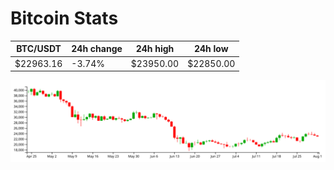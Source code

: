 # Bitcoin Stats

BTC/USDT|24h change|24h high|24h low|
|---|---|---|---|
|$22963.16|-3.74%|$23950.00|$22850.00|

<img src="./chart.svg">
